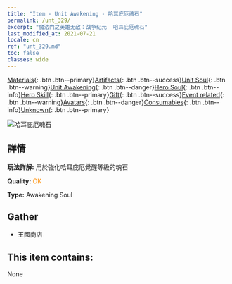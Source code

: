 ```yaml
---
title: "Item - Unit Awakening - 哈耳庇厄魂石"
permalink: /unt_329/
excerpt: "魔法门之英雄无敌：战争纪元  哈耳庇厄魂石"
last_modified_at: 2021-07-21
locale: cn
ref: "unt_329.md"
toc: false
classes: wide
---
```

 [Materials](/ItemsCN/){: .btn .btn--primary}[Artifacts](/ItemsCN/Artifacts/){: .btn .btn--success}[Unit Soul](/ItemsCN/UnitSoul/){: .btn .btn--warning}[Unit Awakening](/ItemsCN/UnitAwakening/){: .btn .btn--danger}[Hero Soul](/ItemsCN/HeroSoul/){: .btn .btn--info}[Hero Skill](/ItemsCN/HeroSkill/){: .btn .btn--primary}[Gift](/ItemsCN/Gift/){: .btn .btn--success}[Event related](/ItemsCN/Events/){: .btn .btn--warning}[Avatars](/ItemsCN/Avatars/){: .btn .btn--danger}[Consumables](/ItemsCN/Consumables/){: .btn .btn--info}[Unknown](/ItemsCN/Unknown/){: .btn .btn--primary}

 ![哈耳庇厄魂石](/images/u/tia_yingshenren.jpg)

## 詳情
 **玩法詳解:** 用於強化哈耳庇厄覺醒等級的魂石

 **Quality:** <span style="color: #FF8C00">OK</span>

 **Type:** Awakening Soul

## Gather

*    王國商店 

## This item contains:

  None

